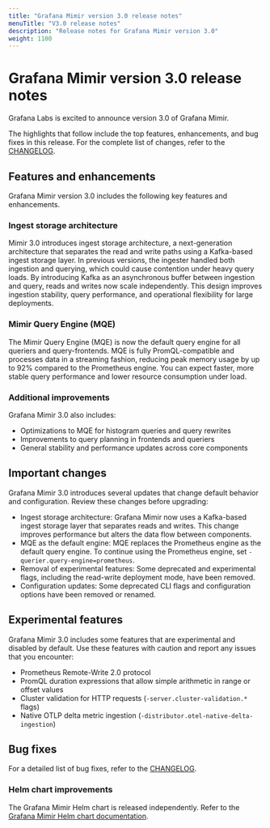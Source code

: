 ```yaml
---
title: "Grafana Mimir version 3.0 release notes"
menuTitle: "V3.0 release notes"
description: "Release notes for Grafana Mimir version 3.0"
weight: 1100
---
```


# Grafana Mimir version 3.0 release notes

<!-- vale Grafana.GoogleWill = NO -->
<!-- vale Grafana.Timeless = NO -->
<!-- Release notes are often future focused -->

Grafana Labs is excited to announce version 3.0 of Grafana Mimir.

The highlights that follow include the top features, enhancements, and bug fixes in this release. For the complete list of changes, refer to the [CHANGELOG](https://github.com/grafana/mimir/blob/main/CHANGELOG.md).

## Features and enhancements

Grafana Mimir version 3.0 includes the following key features and enhancements.

### Ingest storage architecture

Mimir 3.0 introduces ingest storage architecture, a next-generation architecture that separates the read and write paths using a Kafka-based ingest storage layer. In previous versions, the ingester handled both ingestion and querying, which could cause contention under heavy query loads. By introducing Kafka as an asynchronous buffer between ingestion and query, reads and writes now scale independently. This design improves ingestion stability, query performance, and operational flexibility for large deployments.  

### Mimir Query Engine (MQE)

The Mimir Query Engine (MQE) is now the default query engine for all queriers and query-frontends. MQE is fully PromQL-compatible and processes data in a streaming fashion, reducing peak memory usage by up to 92% compared to the Prometheus engine. You can expect faster, more stable query performance and lower resource consumption under load.  

### Additional improvements

Grafana Mimir 3.0 also includes:

- Optimizations to MQE for histogram queries and query rewrites
- Improvements to query planning in frontends and queriers
- General stability and performance updates across core components

## Important changes

Grafana Mimir 3.0 introduces several updates that change default behavior and configuration. Review these changes before upgrading:

- Ingest storage architecture: Grafana Mimir now uses a Kafka-based ingest storage layer that separates reads and writes. This change improves performance but alters the data flow between components.
- MQE as the default engine: MQE replaces the Prometheus engine as the default query engine. To continue using the Prometheus engine, set `-querier.query-engine=prometheus`.
- Removal of experimental features: Some deprecated and experimental flags, including the read-write deployment mode, have been removed.
- Configuration updates: Some deprecated CLI flags and configuration options have been removed or renamed.

## Experimental features

Grafana Mimir 3.0 includes some features that are experimental and disabled by default. Use these features with caution and report any issues that you encounter:

- Prometheus Remote-Write 2.0 protocol
- PromQL duration expressions that allow simple arithmetic in range or offset values
- Cluster validation for HTTP requests (`-server.cluster-validation.*` flags)
- Native OTLP delta metric ingestion (`-distributor.otel-native-delta-ingestion`)

## Bug fixes

For a detailed list of bug fixes, refer to the [CHANGELOG](https://github.com/grafana/mimir/blob/main/CHANGELOG.md).

### Helm chart improvements

The Grafana Mimir Helm chart is released independently. Refer to the [Grafana Mimir Helm chart documentation](https://grafana.com/docs/helm-charts/mimir-distributed/latest/).


